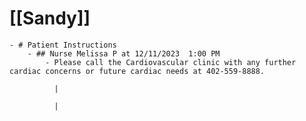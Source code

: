 # [[Sandy]]
	- # Patient Instructions
		- ## Nurse Melissa P at 12/11/2023  1:00 PM
			- Please call the Cardiovascular clinic with any further cardiac concerns or future cardiac needs at 402-559-8888.
			  
			  |
			  
			  |